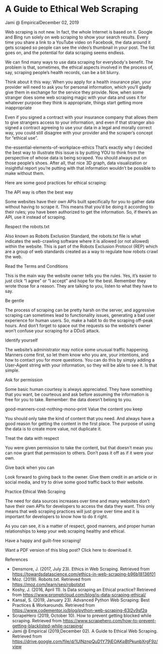 # A Guide to Ethical Web Scraping

Jami @ EmpiricalDecember 02, 2019

Web scraping is not new. In fact, the whole Internet is based on it. Google and Bing run solely on web scraping to show your search results. Every time you share a link to a YouTube video on Facebook, the data around it gets scraped so people can see the video’s thumbnail in your post. The list goes on, and the potential for data scraping seems endless.

We can find many ways to use data scraping for everybody's benefit. The problem is that, sometimes, the ethical aspects involved in the process of, say, scraping people’s health records, can be a bit blurry.

Think about it this way: When you apply for a health insurance plan, your provider will need to ask you for personal information, which you’ll gladly give them in exchange for the service they provide. Now, when some stranger does some web scraping magic with your data and uses it for whatever purpose they think is appropriate, things start getting more inappropriate

Even if you signed a contract with your insurance company that allows them to give strangers access to your information, and even if that stranger also signed a contract agreeing to use your data in a legal and morally correct way, you could still disagree with your provider and the scraper’s concept for “ethical use”.

the-essential-elements-of-workplace-ethics
That’s exactly why I decided the best way to illustrate this issue is by putting YOU to think from the perspective of whose data is being scraped. You should always put on those people’s shoes. After all, that nice 3D graph, data visualization or insightful report you’re putting with that information wouldn’t be possible to make without them.

Here are some good practices for ethical scraping:

The API way is often the best way

Some websites have their own APIs built specifically for you to gather data without having to scrape it. This means that you’d be doing it according to their rules; you have been authorized to get the information. So, if there’s an API, use it instead of scraping.

Respect the robots.txt

Also known as Robots Exclusion Standard, the robots.txt file is what indicates the web-crawling software where it is allowed (or not allowed) within the website. This is part of the Robots Exclusion Protocol (REP) which are a group of web standards created as a way to regulate how robots crawl the web.

Read the Terms and Conditions

This is the main way the website owner tells you the rules. Yes, it’s easier to just click “I agree” or “I accept” and hope for the best. Remember they wrote those for a reason. They are talking to you, listen to what they have to say.

Be gentle

The process of scraping can be pretty harsh on the server, and aggressive scraping can sometimes lead to functionality issues, generating a bad user experience for human users. So, make a habit to do the scraping off-peak hours. And don’t forget to space out the requests so the website’s owner won’t confuse your scraping for a DDoS attack.

Identify yourself

The website’s administrator may notice some unusual traffic happening. Manners come first, so let them know who you are, your intentions, and how to contact you for more questions. You can do this by simply adding a User-Agent string with your information, so they will be able to see it. Is that simple.

Ask for permission

Some basic human courtesy is always appreciated. They have something that you want, be courteous and ask before assuming the information is free for you to take. Remember: the data doesn’t belong to you.

good-manners-cost-nothing-mono-print
Value the content you keep

You should only take the kind of content that you need. And always have a good reason for getting the content in the first place. The purpose of using the data is to create more value, not duplicate it. 

Treat the data with respect 

You were given permission to take the content, but that doesn’t mean you can now grant that permission to others. Don’t pass it off as if it were your own. 

Give back when you can

Look forward to giving back to the owner. Give them credit in an article or in social media, and try to drive some good traffic back to their website.

Practice Ethical Web Scraping

The need for data sources increases over time and many websites don’t have their own APIs for developers to access the data they want. This only means that web scraping practices will just grow over time and it is important for developers to know how to do it right.

As you can see, it is a matter of respect, good manners, and proper human relationships to keep your web scraping healthy and ethical.

Have a happy and guilt-free scraping!

Want a PDF version of this blog post? Click here to download it.

References

- Densmore, J. (2017, July 23). Ethics in Web Scraping. Retrieved from https://towardsdatascience.com/ethics-in-web-scraping-b96b18136f01
- Moz. (2019). Robots.txt. Retrieved from https://moz.com/learn/seo/robotstxt
- Koshy, J. (2016, April 11). Is Data scraping an Ethical practice? Retrieved from https://www.promptcloud.com/blog/is-data-scraping-ethical/
- Kansal, S. (2019, January 23). Advanced Python Web Scraping: Best Practices & Workarounds. Retrieved from https://www.codementor.io/blog/python-web-scraping-63l2v9sf2q
- ScrapeHero (2019, October 10). How to prevent getting blocked while scraping. Retrieved from https://www.scrapehero.com/how-to-prevent-getting-blacklisted-while-scraping/
- Jami @ Empirical (2019,December 02). A Guide to Ethical Web Scraping. Retrieved from
https://drive.google.com/file/d/1UlNznpQuD1Y79jEOAKpBtPkunbXrgF9z/view
